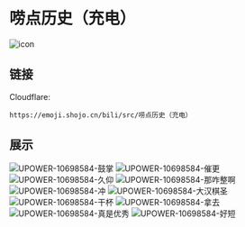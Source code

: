 # 唠点历史（充电）
![icon](https://emoji.shojo.cn/bili/src/唠点历史（充电）/icon.png)
## 链接
Cloudflare:
```
https://emoji.shojo.cn/bili/src/唠点历史（充电）
```
## 展示
![UPOWER-10698584-鼓掌](https://emoji.shojo.cn/bili/src/唠点历史（充电）/UPOWER-10698584-鼓掌.png)
![UPOWER-10698584-催更](https://emoji.shojo.cn/bili/src/唠点历史（充电）/UPOWER-10698584-催更.png)
![UPOWER-10698584-久仰](https://emoji.shojo.cn/bili/src/唠点历史（充电）/UPOWER-10698584-久仰.png)
![UPOWER-10698584-那咋整啊](https://emoji.shojo.cn/bili/src/唠点历史（充电）/UPOWER-10698584-那咋整啊.png)
![UPOWER-10698584-冲](https://emoji.shojo.cn/bili/src/唠点历史（充电）/UPOWER-10698584-冲.png)
![UPOWER-10698584-大汉棋圣](https://emoji.shojo.cn/bili/src/唠点历史（充电）/UPOWER-10698584-大汉棋圣.png)
![UPOWER-10698584-干杯](https://emoji.shojo.cn/bili/src/唠点历史（充电）/UPOWER-10698584-干杯.png)
![UPOWER-10698584-拿去](https://emoji.shojo.cn/bili/src/唠点历史（充电）/UPOWER-10698584-拿去.png)
![UPOWER-10698584-真是优秀](https://emoji.shojo.cn/bili/src/唠点历史（充电）/UPOWER-10698584-真是优秀.png)
![UPOWER-10698584-好短](https://emoji.shojo.cn/bili/src/唠点历史（充电）/UPOWER-10698584-好短.png)
